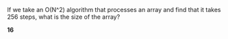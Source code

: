 If we take an O(N^2) algorithm that processes an array and find that it takes 256 steps, what is the size of the array?

**16**